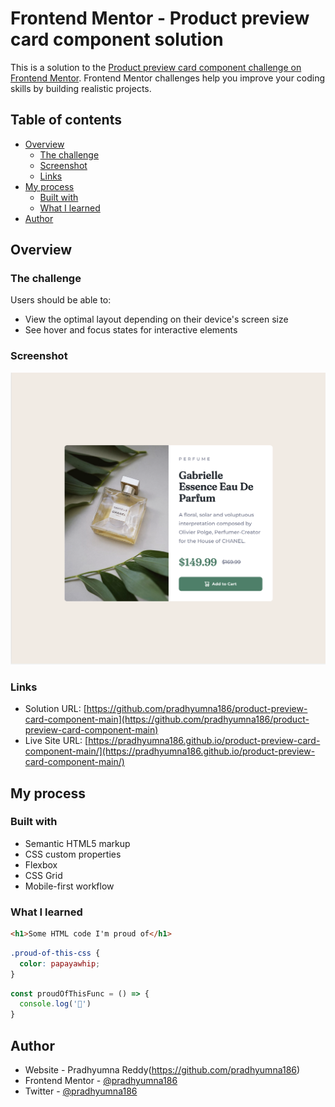 # Frontend Mentor - Product preview card component solution

This is a solution to the [Product preview card component challenge on Frontend Mentor](https://www.frontendmentor.io/challenges/product-preview-card-component-GO7UmttRfa). Frontend Mentor challenges help you improve your coding skills by building realistic projects. 

## Table of contents

- [Overview](#overview)
  - [The challenge](#the-challenge)
  - [Screenshot](#screenshot)
  - [Links](#links)
- [My process](#my-process)
  - [Built with](#built-with)
  - [What I learned](#what-i-learned)
- [Author](#author)


## Overview

### The challenge

Users should be able to:

- View the optimal layout depending on their device's screen size
- See hover and focus states for interactive elements

### Screenshot

![](images/mysoln.png)



### Links

- Solution URL: [https://github.com/pradhyumna186/product-preview-card-component-main](https://github.com/pradhyumna186/product-preview-card-component-main)
- Live Site URL: [https://pradhyumna186.github.io/product-preview-card-component-main/](https://pradhyumna186.github.io/product-preview-card-component-main/)

## My process

### Built with

- Semantic HTML5 markup
- CSS custom properties
- Flexbox
- CSS Grid
- Mobile-first workflow


### What I learned

```html
<h1>Some HTML code I'm proud of</h1>
```
```css
.proud-of-this-css {
  color: papayawhip;
}
```
```js
const proudOfThisFunc = () => {
  console.log('🎉')
}
```
## Author

- Website - Pradhyumna Reddy(https://github.com/pradhyumna186)
- Frontend Mentor - [@pradhyumna186](https://www.frontendmentor.io/profile/pradhyumna186)
- Twitter - [@pradhyumna186](https://twitter.com/Pradhyumna186)


